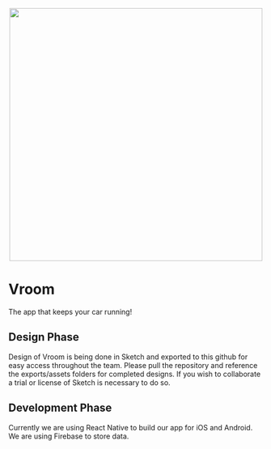 <p align="center"><img src="https://github.com/eltoncrego/vroom-app/blob/master/assets/companylogofullv2@0.5.png?raw=true" width="500"></p>

# Vroom
The app that keeps your car running!

## Design Phase
Design of Vroom is being done in Sketch and exported to this github for easy access throughout the team. 
Please pull the repository and reference the exports/assets folders for completed designs.
If you wish to collaborate a trial or license of Sketch is necessary to do so.

## Development Phase
Currently we are using React Native to build our app for iOS and Android. We are using Firebase to store data.
